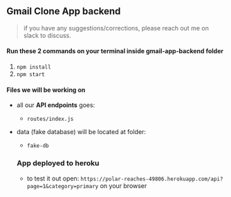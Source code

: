 ## Gmail Clone App backend

> if you have any suggestions/corrections, please reach out me on slack to discuss.

#### Run these 2 commands on your terminal inside **gmail-app-backend** folder

1.  `npm install`
2.  `npm start`

#### Files we will be working on

- all our **API endpoints** goes:

  - `routes/index.js`

- data (fake database) will be located at folder:

  - `fake-db`

  ### App deployed to heroku

  - to test it out open: `https://polar-reaches-49806.herokuapp.com/api?page=1&category=primary` on your browser
